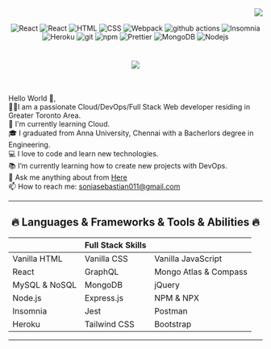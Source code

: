 <img align="right" src="https://visitor-badge.laobi.icu/badge?page_id=soniasebastian.soniasebastian">
<br>

<p align="center">
  <img alt="React" src="https://img.shields.io/badge/-React-45b8d8?style=flat-square&logo=react&logoColor=white" />
  <img alt="React" src="https://img.shields.io/badge/JavaScript-gray?logo=javascript" />
  <img alt="HTML" src= "https://img.shields.io/badge/HTML-%23E34F26?logo=html5&logoColor=white" />
  <img alt="CSS" src= "https://img.shields.io/badge/CSS-%231572B6?logo=css3&logoColor=white" />
  <img alt="Webpack" src="https://img.shields.io/badge/-Webpack-8DD6F9?style=flat-square&logo=webpack&logoColor=white" /> 
  <img alt="github actions" src="https://img.shields.io/badge/-Github_Actions-2088FF?style=flat-square&logo=github-actions&logoColor=white" />
  <img alt="Insomnia" src="https://img.shields.io/badge/-Insomnia-5849BE?style=flat-square&logo=insomnia&logoColor=white" />
  <img alt="Heroku" src="https://img.shields.io/badge/-Heroku-430098?style=flat-square&logo=heroku&logoColor=white" />
  <img alt="git" src="https://img.shields.io/badge/-Git-F05032?style=flat-square&logo=git&logoColor=white" />
  <img alt="npm" src="https://img.shields.io/badge/-NPM-CB3837?style=flat-square&logo=npm&logoColor=white" />
  <img alt="Prettier" src="https://img.shields.io/badge/-Prettier-F7B93E?style=flat-square&logo=prettier&logoColor=white" />
  <img alt="MongoDB" src="https://img.shields.io/badge/-MongoDB-13aa52?style=flat-square&logo=mongodb&logoColor=white" />
  <img alt="Nodejs" src="https://img.shields.io/badge/-Nodejs-43853d?style=flat-square&logo=Node.js&logoColor=white" />
  </p>

<h1 align="center">
  <a href="https://git.io/typing-svg">
    <img src="https://readme-typing-svg.herokuapp.com/?lines=Hello,+There!+👋;I+am+Sonia+Sebastian....;Nice+to+meet+you!&center=true&size=30">
  </a>
</h1>

<br>
<p align="left">
  Hello World 👋,
  <br>
  👩‍🏫I am a passionate Cloud/DevOps/Full Stack Web developer residing in Greater Toronto Area.
  <br>
  🔬 I'm currently learning Cloud.
  <br>
  🎓 I graduated from Anna University, Chennai with a Bacherlors degree in Engineering.
  <br>
  💻 I love to code and learn new technologies.
  <br>
  📚 I’m currently learning how to create new projects with DevOps.
  <br>  
  💬 Ask me anything about from <a href="https://github.com/soniasebastian/soniasebastian/issues" title="Issues">Here</a>
  <br>
  📫 How to reach me: <a href="mailto: soniasebastian011@gmail.com">soniasebastian011@gmail.com</a>
</p>


<hr>
<h2 align="center">🔥 Languages & Frameworks & Tools & Abilities 🔥</h2>

  ||        Full Stack Skills  ||                              
  | ------------- | ------------ | ------------------ |
  | Vanilla HTML  | Vanilla CSS  | Vanilla JavaScript |
  | React         | GraphQL      | Mongo Atlas & Compass |
  | MySQL & NoSQL | MongoDB      | jQuery             |
  | Node.js | Express.js | NPM & NPX | 
  | Insomnia | Jest | Postman |
  | Heroku | Tailwind CSS | Bootstrap |
  
  <hr>
  
  


<!---
soniasebastian/soniasebastian is a ✨ special ✨ repository because its `README.md` (this file) appears on your GitHub profile.
You can click the Preview link to take a look at your changes.
--->
